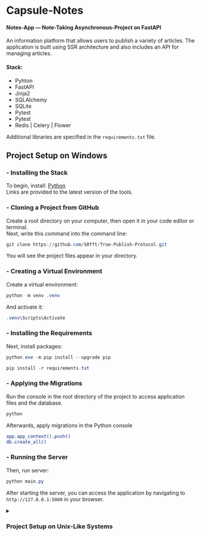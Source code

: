 # Capsule-Notes
#### Notes-App — Note-Taking Asynchronous-Project on FastAPI

An information platform that allows users to publish a variety of articles. 
The application is built using SSR architecture and also includes an API for managing articles.

#### Stack:
 - Pyhton
 - FastAPI
 - Jinja2 
 - SQLAlchemy 
 - SQLite
 - Pytest
 - Pytest
 - Redis | Celery | Flower

Additional libraries are specified in the `requirements.txt` file.

## Project Setup on Windows

### - Installing the Stack
To begin, install: [Python](https://www.python.org/downloads/)
<br>
Links are provided to the latest version of the tools.

### - Cloning a Project from GitHub
Create a root directory on your computer, then open it in your code editor or terminal.
<br>
Next, write this command into the command line:
```powershell
git clone https://github.com/S0fft/True-Publish-Protocol.git
```
You will see the project files appear in your directory.

### - Creating a Virtual Environment
Create a virtual environment:
```powershell
python -m venv .venv
```

And activate it:

```powershell
.venv\Scripts\Activate
``` 
### - Installing the Requirements
Next, install packages:

```powershell
python.exe -m pip install --upgrade pip
``` 
```powershell
pip install -r requirements.txt
```

 ### - Applying the Migrations
Run the console in the root directory of the project to access application files and the database.
```bash
python
```
Afterwards, apply migrations in the Python console
```bash
app.app_context().push()
db.create_all()
```

### - Running the Server
Then, run server:
```powershell
python main.py
```
After starting the server, you can access the application by navigating to `http://127.0.0.1:5000` in your browser.

<details>
<summary><h3> Project Setup on Unix-Like Systems </h3></summary>
These commands do the same thing as described above: 
<br>

### - Installing the Stack
To begin, install: [Python](https://www.python.org/downloads/)
<br>
Links are provided to the latest version of the tools.

### - Cloning a Project from GitHub
Create a root directory on your computer, then open it in your code editor or terminal.
<br>
Next, write this command into the command line:
```powershell
git clone https://github.com/S0fft/True-Publish-Protocol.git
```
You will see the project files appear in your directory.

### - Creating a Virtual Environment
```bash
python3 -m pip install --upgrade pip
```

```bash
source ./venv/bin/activate
```

### - Installing the Requirements
```bash
pip install --upgrade pip
```
```bash
pip install -r requirements.txt
```

### - Applying the Migrations
Run the console in the root directory of the project to access application files and the database.
```bash
python3
```
Afterwards, apply migrations in the Python console
```bash
app.app_context().push()
db.create_all()
```

### - Running the Server
```powershell
python main.py
```
After starting the server, you can access the application by navigating to `http://127.0.0.1:5000` in your browser.

</details>
